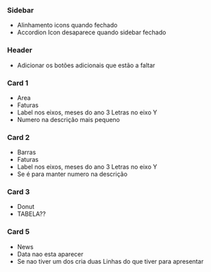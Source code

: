 ### Sidebar

- Alinhamento icons quando fechado
- Accordion Icon desaparece quando sidebar fechado

### Header

- Adicionar os botões adicionais que estão a faltar

### Card 1

- Area
- Faturas
- Label nos eixos, meses do ano 3 Letras no eixo Y
- Numero na descrição mais pequeno

### Card 2

- Barras
- Faturas
- Label nos eixos, meses do ano 3 Letras no eixo Y
- Se é para manter numero na descrição

### Card 3

- Donut
- TABELA??

### Card 5

- News
- Data nao esta aparecer
- Se nao tiver um dos cria duas Linhas do que tiver para apresentar
